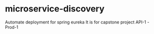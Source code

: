 # microservice-discovery
Automate deployment for spring eureka 
It is for capstone project API-1 -Prod-1
